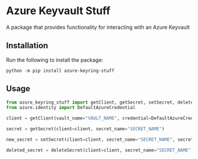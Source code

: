 # Azure Keyvault Stuff

A package that provides functionality for interacting with an Azure Keyvault

## Installation

Run the following to install the package:

``python -m pip install azure-keyring-stuff``

## Usage

```python
from azure_keyring_stuff import getClient, getSecret, setSecret, deleteSecret
from azure.identity import DefaultAzureCredential

client = getClient(vault_name="VAULT_NAME", credential=DefaultAzureCredential())

secret = getSecret(client=client, secret_name="SECRET_NAME")

new_secret = setSecret(client=client, secret_name="SECRET_NAME", secret_value="SECRET_VALUE")

deleted_secret = deleteSecret(client=client, secret_name="SECRET_NAME")

```